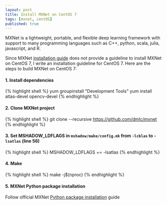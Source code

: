```yaml
---
layout: post
title: Install MXNet on CentOS 7
tags: [mxnet, centOS]
published: true
---
```


MXNet is a lightweight, portable, and flexible deep learning framework with support to many programming languages such as C++, python, scala, julia, javascript, and R. 

Since MXNet [installation guide](http://mxnet.readthedocs.io/en/latest/how_to/build.html) does not provide a guideline to install MXNet on CentOS 7, I write an installation guideline for CentOS 7. Here are the steps to build MXNet on CentOS 7:


#### 1. Install dependencies
{% highlight shell %}
yum groupinstall "Development Tools" 
yum install atlas-devel opencv-devel
{% endhighlight %}


#### 2. Clone MXNet project
{% highlight shell %}
git clone --recursive https://github.com/dmlc/mxnet
{% endhighlight %}

  
#### 3. Set MSHADOW_LDFLAGS in `mshadow/make/config.mk` from `-lcblas` to `-lsatlas` (line 56)
{% highlight shell %}
MSHADOW_LDFLAGS += -lsatlas
{% endhighlight %}

  
#### 4. Make
{% highlight shell %}
make -j$(nproc)
{% endhighlight %}

  
#### 5. MXNet Python package installation
Follow official MXNet [Python package installation](http://mxnet.readthedocs.io/en/latest/how_to/build.html#python-package-installation) guide
